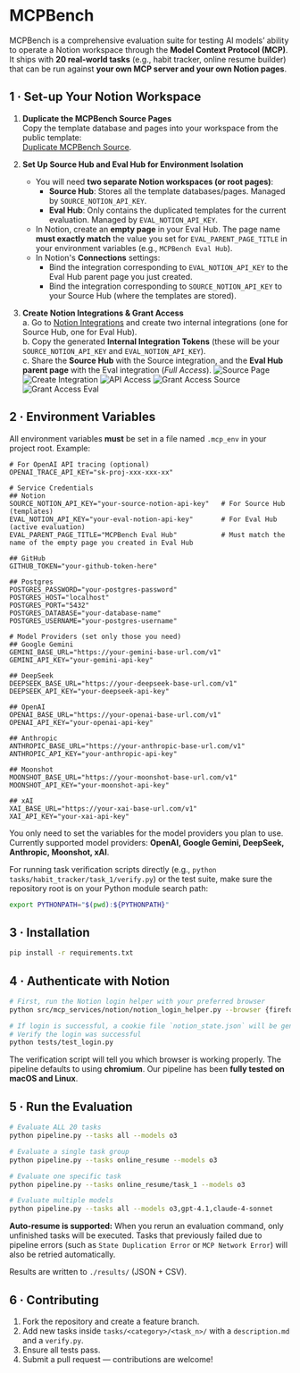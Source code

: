 # MCPBench

MCPBench is a comprehensive evaluation suite for testing AI models’ ability to operate a Notion workspace through the **Model Context Protocol (MCP)**.  
It ships with **20 real-world tasks** (e.g., habit tracker, online resume builder) that can be run against **your own MCP server and your own Notion pages**.


## 1 · Set-up Your Notion Workspace

1. **Duplicate the MCPBench Source Pages**  
   Copy the template database and pages into your workspace from the public template:  
   [Duplicate MCPBench Source](https://painted-tennis-ebc.notion.site/MCPBench-Source-Hub-23181626b6d7805fb3a7d59c63033819).

2. **Set Up Source Hub and Eval Hub for Environment Isolation**
   - You will need **two separate Notion workspaces (or root pages)**:
     - **Source Hub**: Stores all the template databases/pages. Managed by `SOURCE_NOTION_API_KEY`.
     - **Eval Hub**: Only contains the duplicated templates for the current evaluation. Managed by `EVAL_NOTION_API_KEY`.
   - In Notion, create an **empty page** in your Eval Hub. The page name **must exactly match** the value you set for `EVAL_PARENT_PAGE_TITLE` in your environment variables (e.g., `MCPBench Eval Hub`).
   - In Notion's **Connections** settings:
     - Bind the integration corresponding to `EVAL_NOTION_API_KEY` to the Eval Hub parent page you just created.
     - Bind the integration corresponding to `SOURCE_NOTION_API_KEY` to your Source Hub (where the templates are stored).

3. **Create Notion Integrations & Grant Access**  
   a. Go to [Notion Integrations](https://www.notion.so/profile/integrations) and create two internal integrations (one for Source Hub, one for Eval Hub).  
   b. Copy the generated **Internal Integration Tokens** (these will be your `SOURCE_NOTION_API_KEY` and `EVAL_NOTION_API_KEY`).  
   c. Share the **Source Hub** with the Source integration, and the **Eval Hub parent page** with the Eval integration (*Full Access*).
   ![Source Page](asset/source_page.png)
   ![Create Integration](asset/create_integration.png)
   ![API Access](asset/api_access.png)
   ![Grant Access Source](asset/grant_access_source.png)
   ![Grant Access Eval](asset/grant_access_eval.png)

## 2 · Environment Variables

All environment variables **must** be set in a file named `.mcp_env` in your project root. Example:

```env
# For OpenAI API tracing (optional)
OPENAI_TRACE_API_KEY="sk-proj-xxx-xxx-xx"

# Service Credentials
## Notion
SOURCE_NOTION_API_KEY="your-source-notion-api-key"   # For Source Hub (templates)
EVAL_NOTION_API_KEY="your-eval-notion-api-key"       # For Eval Hub (active evaluation)
EVAL_PARENT_PAGE_TITLE="MCPBench Eval Hub"           # Must match the name of the empty page you created in Eval Hub

## GitHub
GITHUB_TOKEN="your-github-token-here"

## Postgres
POSTGRES_PASSWORD="your-postgres-password"
POSTGRES_HOST="localhost"
POSTGRES_PORT="5432"
POSTGRES_DATABASE="your-database-name"
POSTGRES_USERNAME="your-postgres-username"

# Model Providers (set only those you need)
## Google Gemini
GEMINI_BASE_URL="https://your-gemini-base-url.com/v1"
GEMINI_API_KEY="your-gemini-api-key"

## DeepSeek
DEEPSEEK_BASE_URL="https://your-deepseek-base-url.com/v1"
DEEPSEEK_API_KEY="your-deepseek-api-key"

## OpenAI
OPENAI_BASE_URL="https://your-openai-base-url.com/v1"
OPENAI_API_KEY="your-openai-api-key"

## Anthropic
ANTHROPIC_BASE_URL="https://your-anthropic-base-url.com/v1"
ANTHROPIC_API_KEY="your-anthropic-api-key"

## Moonshot
MOONSHOT_BASE_URL="https://your-moonshot-base-url.com/v1"
MOONSHOT_API_KEY="your-moonshot-api-key"

## xAI
XAI_BASE_URL="https://your-xai-base-url.com/v1"
XAI_API_KEY="your-xai-api-key"
```

You only need to set the variables for the model providers you plan to use. Currently supported model providers: **OpenAI, Google Gemini, DeepSeek, Anthropic, Moonshot, xAI**.

For running task verification scripts directly (e.g., `python tasks/habit_tracker/task_1/verify.py`) or the test suite, make sure the repository root is on your Python module search path:

```bash
export PYTHONPATH="$(pwd):${PYTHONPATH}"
```


## 3 · Installation

```bash
pip install -r requirements.txt
```


## 4 · Authenticate with Notion

```bash
# First, run the Notion login helper with your preferred browser
python src/mcp_services/notion/notion_login_helper.py --browser {firefox|chromium}

# If login is successful, a cookie file `notion_state.json` will be generated in the project root
# Verify the login was successful
python tests/test_login.py
```

The verification script will tell you which browser is working properly. The pipeline defaults to using **chromium**. Our pipeline has been **fully tested on macOS and Linux**.

## 5 · Run the Evaluation

```bash
# Evaluate ALL 20 tasks
python pipeline.py --tasks all --models o3

# Evaluate a single task group
python pipeline.py --tasks online_resume --models o3

# Evaluate one specific task
python pipeline.py --tasks online_resume/task_1 --models o3

# Evaluate multiple models
python pipeline.py --tasks all --models o3,gpt-4.1,claude-4-sonnet

```

**Auto-resume is supported:** When you rerun an evaluation command, only unfinished tasks will be executed. Tasks that previously failed due to pipeline errors (such as `State Duplication Error` or `MCP Network Error`) will also be retried automatically.

Results are written to `./results/` (JSON + CSV).  

## 6 · Contributing

1. Fork the repository and create a feature branch.  
2. Add new tasks inside `tasks/<category>/<task_n>/` with a `description.md` and a `verify.py`.  
3. Ensure all tests pass.  
4. Submit a pull request — contributions are welcome!
